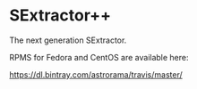 # SExtractor++ 

The next generation SExtractor.


RPMS for Fedora and CentOS are available here:

https://dl.bintray.com/astrorama/travis/master/
